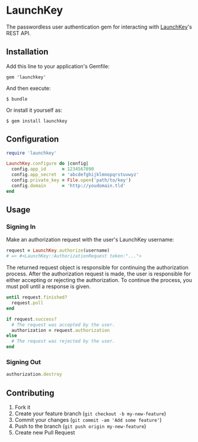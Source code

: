 # LaunchKey

The passwordless user authentication gem for interacting with
[LaunchKey](https://launchkey.com/)'s REST API.

## Installation

Add this line to your application's Gemfile:

    gem 'launchkey'

And then execute:

    $ bundle

Or install it yourself as:

    $ gem install launchkey

## Configuration

```ruby
require 'launchkey'

LaunchKey.configure do |config|
  config.app_id      = 1234567890
  config.app_secret  = 'abcdefghijklmnopqrstuvwyz'
  config.private_key = File.open('path/to/key')
  config.domain      = 'http://youdomain.tld'
end
```

## Usage

### Signing In

Make an authorization request with the user's LaunchKey username:

```ruby
request = LaunchKey.authorize(username)
# => #<LaunchKey::AuthorizationRequest token:"...">
```

The returned request object is responsible for continuing the authorization
process. After the authorization request is made, the user is responsible for
either accepting or rejecting the authorization. To continue the process, you
must poll until a response is given.

```ruby
until request.finished?
  request.poll
end

if request.success?
  # The request was accepted by the user.
  authorization = request.authorization
else
  # The request was rejected by the user.
end
```

### Signing Out

```ruby
authorization.destroy
```

## Contributing

1. Fork it
2. Create your feature branch (`git checkout -b my-new-feature`)
3. Commit your changes (`git commit -am 'Add some feature'`)
4. Push to the branch (`git push origin my-new-feature`)
5. Create new Pull Request
